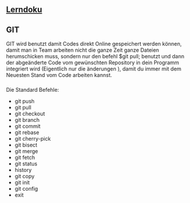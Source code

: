 <ins>Lerndoku
---
GIT
---
GIT wird benutzt damit Codes direkt Online gespeichert werden können,
damit man in Team arbeiten nicht die ganze Zeit ganze Dateien herumschicken muss,
sondern nur den befehl
$git pull; benutzt und dann der abgeänderte Code vom gewünschten Repository in dein Programm integriert wird
(Eigentlich nur die änderungen ), damit du immer mit dem Neuesten Stand vom Code arbeiten kannst.
###
Die Standard Befehle:
+ git push
+ git pull
+ git checkout
+ git branch
+ git commit
+ git rebase
+ git cherry-pick
+ git bisect
+ git merge
+ git fetch
+ git status
+ history
+ git copy
+ git init
+ git config
+ exit
###